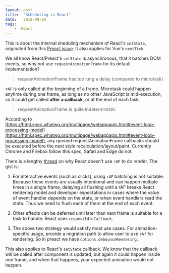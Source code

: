 ```yaml
---
layout: post
title:  "Scheduling in React"
date:   2018-09-20
tags:   
    -  React
---
```


This is about the internal sheduling mechanism of React's `setState`, originated from this [Preact issue](https://github.com/developit/preact/issues/1137). It also applies for Vue's `nextTick`.

We all know React/Preact's `setState` is asynchronous, that it batches DOM events, so why not use `requestAnimationFrame` for its default implementation?

> requestAnimationFrame has too long a delay (compared to microtask)

`rAF` is only called at the beginning of a frame. Microtask could happen anytime during one frame, as long as no other JavaScript is mid-execution, so it could get called **after a callback**, or at the end of each task. 

> requestAnimationFrame is quite indeterministic

According to [https://html.spec.whatwg.org/multipage/webappapis.html#event-loop-processing-model](https://html.spec.whatwg.org/multipage/webappapis.html#event-loop-processing-model), any queued requestAnimationFrame callbacks should be executed before the next style recalculation/layout/paint. Currently Chrome and Firebox follow this spec, Safari and Edge do not.

There is a lengthy [thread](https://github.com/facebook/react/issues/11171) on why React doesn't use `rAF` to do render. The gist is: 

1. For interactive events (such as clicks), using `rAF` batching is not suitable. Because these events are usually intentional and can happen multiple times in a single frame, delaying all flushing until a rAF breaks React rendering model and developer expectations in cases where the value of event handler depends on the state, or when event handlers read the state. Thus we need to flush each of them at the end of each event.

2. Other effects can be deferred until later than next frame is suitable for a task to handle. React uses `requestIdleCallback`.

3. The above two strategy would satisfy most use cases. For animation-specific usage, provide a migration path to allow user to use `rAf` for rendering. So in preact we have `options.debounceRendering`.

This also applies to React's `setState` callback. We know that the callback will be called after component is updated, but again it could happen inside one frame, and when that happens, your expected animation would not happen.


